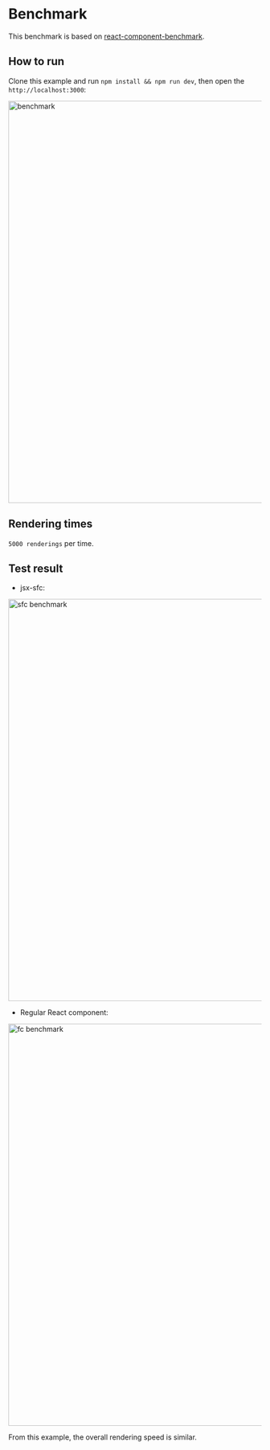 # Benchmark

This benchmark is based on [react-component-benchmark](https://github.com/paularmstrong/react-component-benchmark).

## How to run

Clone this example and run `npm install && npm run dev`, then open the `http://localhost:3000`:

<p>
  <img alt="benchmark" src="https://user-images.githubusercontent.com/12705724/123061678-702d2600-d43e-11eb-9f1c-3ca7b3bb831c.png" width="800" />
</p>

## Rendering times

`5000 renderings` per time.

## Test result

- jsx-sfc:

<p>
  <img alt="sfc benchmark" src="https://user-images.githubusercontent.com/12705724/123062555-36105400-d43f-11eb-970c-71eda1993761.png" width="800" />
</p>

- Regular React component:

<p>
  <img alt="fc benchmark" src="https://user-images.githubusercontent.com/12705724/123062922-87204800-d43f-11eb-94ad-37b6e392deb2.png" width="800" />
</p>

From this example, the overall rendering speed is similar.
